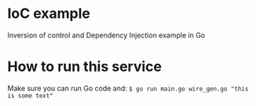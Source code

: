 # IoC example
Inversion of control and Dependency Injection example in Go

# How to run this service
Make sure you can run Go code and:
`$ go run main.go wire_gen.go "this is some text"`